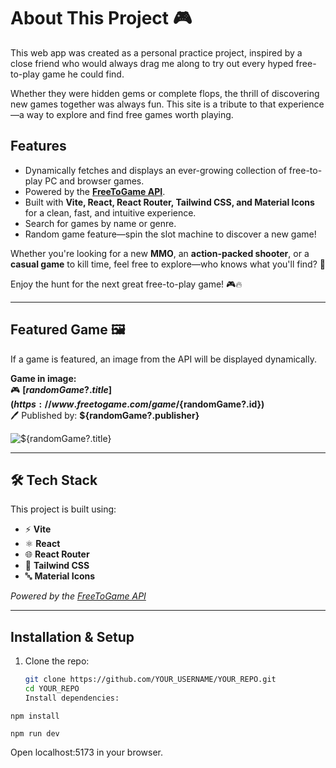 # About This Project 🎮

This web app was created as a personal practice project, inspired by a close friend
who would always drag me along to try out every hyped free-to-play game he could find.

Whether they were hidden gems or complete flops, the thrill of discovering new games
together was always fun. This site is a tribute to that experience—a way to explore
and find free games worth playing.

## Features

- Dynamically fetches and displays an ever-growing collection of free-to-play PC and browser games.
- Powered by the **[FreeToGame API](https://www.freetogame.com/api-doc)**.
- Built with **Vite, React, React Router, Tailwind CSS, and Material Icons** for a clean, fast, and intuitive experience.
- Search for games by name or genre.
- Random game feature—spin the slot machine to discover a new game!

Whether you're looking for a new **MMO**, an **action-packed shooter**, or a **casual game** to kill time, feel free to explore—who knows what you'll find? 🚀

Enjoy the hunt for the next great free-to-play game! 🎮🔥

---

## Featured Game 🖼️

If a game is featured, an image from the API will be displayed dynamically.

**Game in image:**  
🎮 **[${randomGame?.title}](https://www.freetogame.com/game/${randomGame?.id})**  
🖊️ Published by: **${randomGame?.publisher}**

![${randomGame?.title}](randomGame?.thumbnail)

---

## 🛠 Tech Stack

This project is built using:

- ⚡ **Vite**
- ⚛️ **React**
- 🌐 **React Router**
- 🎨 **Tailwind CSS**
- 🔤 **Material Icons**

_Powered by the [FreeToGame API](https://www.freetogame.com/api-doc)_

---

## Installation & Setup

1. Clone the repo:
   ```sh
   git clone https://github.com/YOUR_USERNAME/YOUR_REPO.git
   cd YOUR_REPO
   Install dependencies:
   ```

```
npm install
```

```
npm run dev
```

Open localhost:5173 in your browser.
